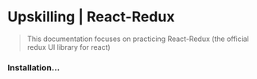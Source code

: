 # Upskilling | React-Redux
> This documentation focuses on practicing React-Redux (the official redux UI library for react)

### Installation...